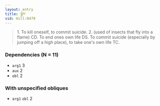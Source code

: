 ```yaml
---
layout: entry
title: ལྕེབ་
vid: Hill:0479
---
```

> 1\. To kill oneself, to commit suicide\. 2\. (used of insects that fly into a flame) CD\. To end ones own life DS\. To commit suicide (especially by jumping off a high place), to take one's own life TC\.


### Dependencies (N = 11)
* `arg1` 3
* `aux` 2
* `obl` 2


### With unspecified obliques
* `arg1` `obl` 2
